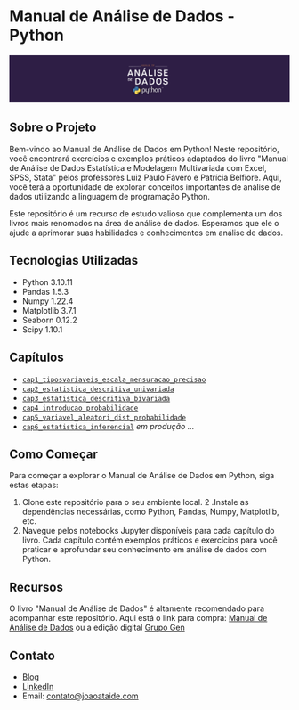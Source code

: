 # Manual de Análise de Dados - Python

![Project Image](banner.png.png)

## Sobre o Projeto

Bem-vindo ao Manual de Análise de Dados em Python! Neste repositório, você encontrará exercícios e exemplos práticos adaptados do livro "Manual de Análise de Dados Estatística e Modelagem Multivariada com Excel, SPSS, Stata" pelos professores Luiz Paulo Fávero e Patrícia Belfiore. Aqui, você terá a oportunidade de explorar conceitos importantes de análise de dados utilizando a linguagem de programação Python.

Este repositório é um recurso de estudo valioso que complementa um dos livros mais renomados na área de análise de dados. Esperamos que ele o ajude a aprimorar suas habilidades e conhecimentos em análise de dados.

## Tecnologias Utilizadas

- Python 3.10.11
- Pandas 1.5.3
- Numpy 1.22.4
- Matplotlib 3.7.1
- Seaborn 0.12.2
- Scipy 1.10.1

## Capítulos
- [`cap1_tiposvariaveis_escala_mensuracao_precisao`](https://github.com/jvataidee/ManualdeAnalisedeDadosPython/blob/master/cap1_tiposvariaveis_escala_mensuracao_precisao.ipynb)
- [`cap2_estatistica_descritiva_univariada`](https://github.com/jvataidee/ManualdeAnalisedeDadosPython/blob/master/cap2_estatistica_descritiva_univariada.ipynb)
- [`cap3_estatistica_descritiva_bivariada`](https://github.com/jvataidee/ManualdeAnalisedeDadosPython/blob/master/cap3_estatistica_descritiva_bivariada.ipynb)
- [`cap4_introducao_probabilidade`](https://github.com/jvataidee/ManualdeAnalisedeDadosPython/blob/master/cap4_introducao_probabilidade.ipynb)
- [`cap5_variavel_aleatori_dist_probabilidade`](https://github.com/jvataidee/ManualdeAnalisedeDadosPython/blob/master/cap1_tiposvariaveis_escala_mensuracao_precisao.ipynb)
- [`cap6_estatistica_inferencial`](https://github.com/jvataidee/ManualdeAnalisedeDadosPython/blob/master/cap6_estatistica_inferencial.ipynb) *em produção ...*

## Como Começar
Para começar a explorar o Manual de Análise de Dados em Python, siga estas etapas:

1. Clone este repositório para o seu ambiente local.
2 .Instale as dependências necessárias, como Python, Pandas, Numpy, Matplotlib, etc.
3. Navegue pelos notebooks Jupyter disponíveis para cada capítulo do livro. Cada capítulo contém exemplos práticos e exercícios para você praticar e aprofundar seu conhecimento em análise de dados com Python.

## Recursos

O livro "Manual de Análise de Dados" é altamente recomendado para acompanhar este repositório. Aqui está o link para compra: [Manual de Análise de Dados](https://www.amazon.com.br/Manual-An%C3%A1lise-Dados-Luiz-F%C3%A1vero/dp/8535270876) ou a edição digital [Grupo Gen](https://www.grupogen.com.br/)

## Contato

- [Blog](www.joaoataide.com)
- [LinkedIn](https://www.linkedin.com/in/joaoataidee/)
- Email: contato@joaoataide.com
